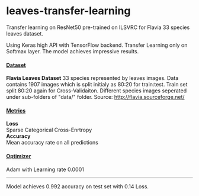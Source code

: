# leaves-transfer-learning
Transfer learning on ResNet50 pre-trained on ILSVRC for Flavia 33 species leaves dataset.

Using Keras high API with
TensorFlow backend. Transfer Learning only on Softmax layer. 
The model achieves impressive results.



<u><h4>Dataset</h4></u>
<b>Flavia Leaves Dataset</b>
33 species represented by leaves images.
Data contains 1907 images which is split initialy
as 80:20 for train:test.
Train set split 80:20 again for
Cross-Validaiton.
Different species images seperated under sub-folders of "data/"
folder.
Source: http://flavia.sourceforge.net/



<u><h4>Metrics</h4></u>
<b>Loss</b><br>
Sparse Categorical Cross-Enrtropy<br>
<b>Accuracy</b><br>
Mean accuracy rate on all predictions
<br>
<u><h4>Optimizer</h4></u>
Adam with Learning rate 0.0001

<hr>
Model achieves 0.992 accuracy on test set with 0.14 Loss.








